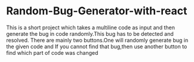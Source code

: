 # Random-Bug-Generator-with-react <br>
This is a short project which takes a multiline code as input and then generate the bug in code randomly.This bug has to be detected and resolved.
There are mainly two buttons.One will randomly generate bug in the given code and If you cannot find that bug,then use another button to find which part of code was changed
